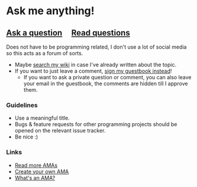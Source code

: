 # Ask me anything!

## [Ask a question](../../issues/new) &nbsp;&nbsp;&nbsp; [Read questions](../../issues?utf8=%E2%9C%93&q=is%3Aissue%20is%3Aclosed%20sort%3Aupdated-desc%20-label%3Ahidden)

Does not have to be programming related, I don't use a lot of social media so this acts as a forum of sorts.

- Maybe [search my wiki](https://purarue.xyz/x/?search) in case I've already written about the topic.
- If you want to just leave a comment, [sign my guestbook instead](https://purarue.xyz/)!
  - If you want to ask a private question or comment, you can also leave your email in the guestbook, the comments are hidden till I approve them.

### Guidelines

- Use a meaningful title.
- Bugs & feature requests for other programming projects should be opened on the relevant issue tracker.
- Be nice :)

### Links

- [Read more AMAs](https://github.com/sindresorhus/amas)
- [Create your own AMA](https://github.com/sindresorhus/amas/blob/main/create-ama.md)
- [What's an AMA?](https://en.wikipedia.org/wiki//r/IAmA)
